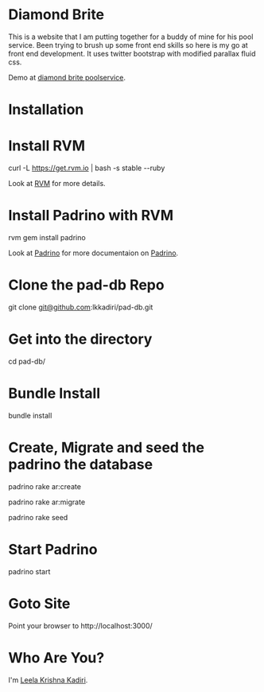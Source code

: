 Diamond Brite
========

This is a website that I am putting together for a buddy of mine for his pool service. Been trying to brush up some front end skills so here is my go at front end development. It uses twitter bootstrap with modified parallax fluid css.

Demo at  [diamond brite poolservice][homepage].


Installation
========

Install RVM
========

curl -L https://get.rvm.io | bash -s stable --ruby

Look at [RVM][rvm] for more details.


Install Padrino with RVM
========

rvm gem install padrino 

Look at [Padrino][pad] for more documentaion on [Padrino][pad].

Clone the pad-db Repo
=======

git clone git@github.com:lkkadiri/pad-db.git

Get into the directory
=======

cd pad-db/

Bundle Install
======

bundle install

Create, Migrate and seed the padrino the database
=====

padrino rake ar:create

padrino rake ar:migrate

padrino rake seed

Start Padrino
======

padrino start

Goto Site
=====

Point your browser to http://localhost:3000/


Who Are You?
============
I'm [Leela Krishna Kadiri][lkk].


[homepage]:http://diamondbritepoolservice.com/
[lkk]:https://github.com/lkkadiri
[rvm]:https://rvm.io/rvm/install/
[pad]:http://www.padrinorb.com/